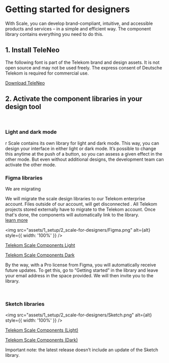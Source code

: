 # Getting started for designers

With Scale, you can develop brand-compliant, intuitive, and accessible products and services – in a simple and efficient way. The component library contains everything you need to do this.

## 1. Install TeleNeo

The following font is part of the Telekom brand and design assets. It is not open source and may not be used freely. The express consent of Deutsche Telekom is required for commercial use.

[Download TeleNeo](https://www.brand-design.telekom.com/asset/font-0-teleneo/)

## 2. Activate the component libraries in your design tool

<br/>

### Light and dark mode

r
Scale contains its own library for light and dark mode. This way, you can design your interface in either light or dark mode. It’s possible to change this anytime at the push of a button, so you can assess a given effect in the other mode. But even without additional designs, the development team can activate the other mode.

### Figma libraries

<scale-notification-banner variant="warning" opened>
    We are migrating
    <p slot="text">
        We will migrate the scale design libraries to our Telekom enterprise account. Files outside of our account, will get disconnected . All Telekom projects stored externally have to migrate to the Telekom account. Once that's done, the components will automatically link to the library.<br/><a href="https://telekom.github.io/scale/?path=/docs/new-release-sketch-library-update--page#access">learn more </a>
    </p>
</scale-notification-banner>

<img src="assets/1_setup/2_scale-for-designers/Figma.png" alt={alt} style={{ width: '100%' }} />

<p><a href="https://www.figma.com/file/3xCcfn6sawB7EcfUjpr7OE/%E2%98%80%EF%B8%8F-Telekom-Scale-Beta-Light-1.0.0?type=design&node-id=11505%3A145418&mode=design&t=nAdhrYOpRNgurAwy-1" rel="nofollow" class="matomo_download">Telekom Scale Components Light </a></p>

<p><a href="https://www.figma.com/file/tdmMhhu1FbA0GTapn3cGb1/%F0%9F%8C%92Telekom-Scale-Beta-Dark-1.0.0?type=design&node-id=13102%3A157996&mode=design&t=ne7mjHvtsCeTlqjL-1" rel="nofollow" class="matomo_download">Telekom Scale Components Dark </a></p>

By the way, with a Pro license from Figma, you will automatically receive future updates. To get this, go to “Getting started” in the library and leave your email address in the space provided. We will then invite you to the library.

<br/>

### Sketch libraries

<img src="assets/1_setup/2_scale-for-designers/Sketch.png" alt={alt} style={{ width: '100%' }} />

<p><a href="sketch://add-library?url=https%3A%2F%2Fwww.brand-design.telekom.com%2Fsketch-light.rss" rel="nofollow" class="matomo_download">Telekom Scale Components (Light)</a></p>

<p><a href="sketch://add-library?url=https%3A%2F%2Fwww.brand-design.telekom.com%2Fsketch-dark.rss" rel="nofollow" class="matomo_download">Telekom Scale Components (Dark)</a></p>

Important note: the latest release doesn’t include an update of the Sketch library.
